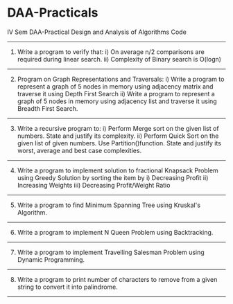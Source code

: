 # DAA-Practicals
IV Sem DAA-Practical Design and Analysis of Algorithms Code

_________________________________________________________________________________________________________________________________

1. Write a program to verify that:
i) On average n/2 comparisons are required during linear search. 
ii) Complexity of Binary search is O(logn)

_________________________________________________________________________________________________________________________________

2. Program on Graph Representations and Traversals: 
i) Write a program to represent a graph of 5 nodes in memory using adjacency matrix and traverse it using Depth First Search 
ii) Write a program to represent a graph of 5 nodes in memory using adjacency list and traverse it using Breadth First Search.

_________________________________________________________________________________________________________________________________

3. Write a recursive program to:
i) Perform Merge sort on the given list of numbers. State and justify its complexity.
ii) Perform Quick Sort on the given list of given numbers. Use Partition()function.
State and justify its worst, average and best case complexities.

_________________________________________________________________________________________________________________________________

4. Write a program to implement solution to fractional Knapsack Problem using
Greedy Solution by sorting the item by
i) Decreasing Profit
ii) Increasing Weights
iii) Decreasing Profit/Weight Ratio

_________________________________________________________________________________________________________________________________

5. Write a program to find Minimum Spanning Tree using Kruskal's Algorithm.
_________________________________________________________________________________________________________________________________

6. Write a program to implement N Queen Problem using Backtracking. 

_________________________________________________________________________________________________________________________________

7. Write a program to implement Travelling Salesman Problem using Dynamic Programming.

_________________________________________________________________________________________________________________________________

8. Write a program to print number of characters to remove from a given string to convert it into palindrome.

_________________________________________________________________________________________________________________________________
